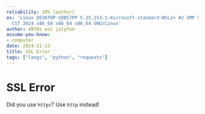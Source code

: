 ```yaml
---
reliability: 20% (author)
os: 'Linux DESKTOP-VDB57PP 5.15.153.1-microsoft-standard-WSL2+ #2 SMP Sun Oct 27 22:02:06
  CST 2024 x86_64 x86_64 x86_64 GNU/Linux'
author: 4070s wsl julyfun
assume-you-know:
- computer
date: 2024-11-13
title: SSL Error
tags: ["langs", "python", "requests"]
---
```

# SSL Error

Did you use `https`? Use `http` instead!

